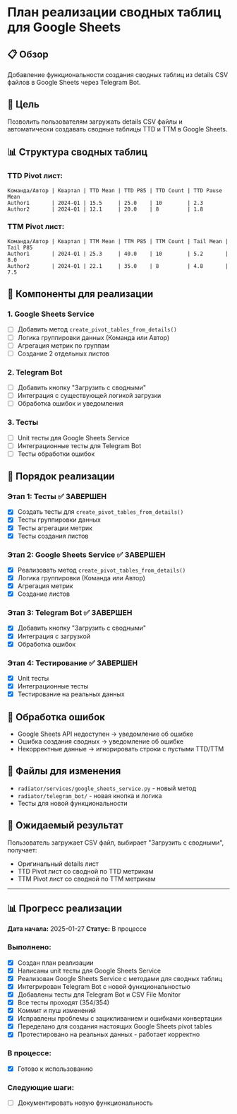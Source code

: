 # План реализации сводных таблиц для Google Sheets

## 📋 Обзор
Добавление функциональности создания сводных таблиц из details CSV файлов в Google Sheets через Telegram Bot.

## 🎯 Цель
Позволить пользователям загружать details CSV файлы и автоматически создавать сводные таблицы TTD и TTM в Google Sheets.

## 📊 Структура сводных таблиц

### TTD Pivot лист:
```
Команда/Автор | Квартал | TTD Mean | TTD P85 | TTD Count | TTD Pause Mean
Author1       | 2024-Q1 | 15.5     | 25.0    | 10        | 2.3
Author2       | 2024-Q1 | 12.1     | 20.0    | 8         | 1.8
```

### TTM Pivot лист:
```
Команда/Автор | Квартал | TTM Mean | TTM P85 | TTM Count | Tail Mean | Tail P85
Author1       | 2024-Q1 | 25.3     | 40.0    | 10        | 5.2       | 8.0
Author2       | 2024-Q1 | 22.1     | 35.0    | 8         | 4.8       | 7.5
```

## 🔧 Компоненты для реализации

### 1. Google Sheets Service
- [ ] Добавить метод `create_pivot_tables_from_details()`
- [ ] Логика группировки данных (Команда или Автор)
- [ ] Агрегация метрик по группам
- [ ] Создание 2 отдельных листов

### 2. Telegram Bot
- [ ] Добавить кнопку "Загрузить с сводными"
- [ ] Интеграция с существующей логикой загрузки
- [ ] Обработка ошибок и уведомления

### 3. Тесты
- [ ] Unit тесты для Google Sheets Service
- [ ] Интеграционные тесты для Telegram Bot
- [ ] Тесты обработки ошибок

## 📝 Порядок реализации

### Этап 1: Тесты ✅ ЗАВЕРШЕН
- [x] Создать тесты для `create_pivot_tables_from_details()`
- [x] Тесты группировки данных
- [x] Тесты агрегации метрик
- [x] Тесты создания листов

### Этап 2: Google Sheets Service ✅ ЗАВЕРШЕН
- [x] Реализовать метод `create_pivot_tables_from_details()`
- [x] Логика группировки (Команда или Автор)
- [x] Агрегация метрик
- [x] Создание листов

### Этап 3: Telegram Bot ✅ ЗАВЕРШЕН
- [x] Добавить кнопку "Загрузить с сводными"
- [x] Интеграция с загрузкой
- [x] Обработка ошибок

### Этап 4: Тестирование ✅ ЗАВЕРШЕН
- [x] Unit тесты
- [x] Интеграционные тесты
- [x] Тестирование на реальных данных

## 🚨 Обработка ошибок
- Google Sheets API недоступен → уведомление об ошибке
- Ошибка создания сводных → уведомление об ошибке
- Некорректные данные → игнорировать строки с пустыми TTD/TTM

## 📁 Файлы для изменения
- `radiator/services/google_sheets_service.py` - новый метод
- `radiator/telegram_bot/` - новая кнопка и логика
- Тесты для новой функциональности

## 🎯 Ожидаемый результат
Пользователь загружает CSV файл, выбирает "Загрузить с сводными", получает:
- Оригинальный details лист
- TTD Pivot лист со сводной по TTD метрикам
- TTM Pivot лист со сводной по TTM метрикам

---

## 📊 Прогресс реализации

**Дата начала:** 2025-01-27
**Статус:** В процессе

### Выполнено:
- [x] Создан план реализации
- [x] Написаны unit тесты для Google Sheets Service
- [x] Реализован Google Sheets Service с методами для сводных таблиц
- [x] Интегрирован Telegram Bot с новой функциональностью
- [x] Добавлены тесты для Telegram Bot и CSV File Monitor
- [x] Все тесты проходят (354/354)
- [x] Коммит и пуш изменений
- [x] Исправлены проблемы с зацикливанием и ошибками конвертации
- [x] Переделано для создания настоящих Google Sheets pivot tables
- [x] Протестировано на реальных данных - работает корректно

### В процессе:
- [x] Готово к использованию

### Следующие шаги:
- [ ] Документировать новую функциональность
